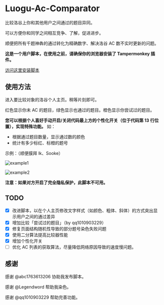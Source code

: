 # Luogu-Ac-Comparator

比较洛谷上你和其他用户之间通过的题目异同。

可以方便你和同学之间相互竞争、了解，促进进步。

顺便把所有千题神犇的通过转化为精确数字、解决洛谷 AC 数不实时更新的问题。

**这是一个用户脚本，在使用之前，请确保你的浏览器安装了 Tampermonkey 插件。**

[访问这里安装脚本](https://greasyfork.org/zh-CN/scripts/371669-%E6%B4%9B%E8%B0%B7%E9%80%9A%E8%BF%87%E9%A2%98%E7%9B%AE%E6%AF%94%E8%BE%83%E5%99%A8-yyfcpp)

## 使用方法
进入要比较对象的洛谷个人主页。稍等片刻即可。

红色显示你未 AC 的题目，绿色显示也通过的题目。橙色显示你尝试过的题目。

**您可以根据个人喜好手动开启/关闭代码最上方的个性化开关（位于代码第 13 行位置），实现特殊功能。** 如：
+ 根据通过题目数量，显示通过数的颜色
+ 统计有多少标红、标橙的题号

示例：（顺便膜拜 lk、Sooke）

![example1](https://s1.ax1x.com/2018/09/30/i1P59K.png)

![example2](https://s1.ax1x.com/2018/09/30/i1PI1O.png)

**注意：如果对方开启了完全隐私保护，此脚本不可用。**

## TODO
- [x] 改进脚本，以在个人主页修改文字样式（如颜色、粗体、斜体）的方式突出显示用户之间的通过差异
- [x] 增加比较「尝试过的题目」（by qq1010903229）
- [x] 修复页面结构随机性导致的部分题号染色失败问题
- [x] 使用二分算法提高比较器性能
- [x] 增加个性化开关
- [ ] 优化 AC 列表的获取算法，尽量降低网络原因导致的速度慢问题。

## 感谢
感谢 @abc1763613206 协助我发布脚本。

感谢 @Legendword 帮助我染色。

感谢 @qq1010903229 帮助完善功能。
